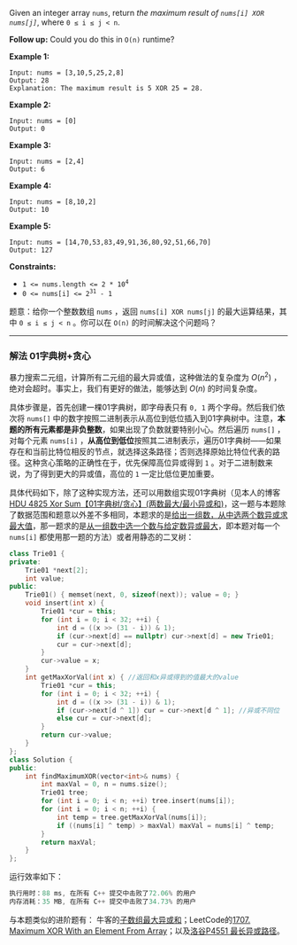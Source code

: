 <p>Given an integer array <code>nums</code>, return <em>the maximum result of <code>nums[i] XOR nums[j]</code></em>, where <code>0 ≤ i ≤ j &lt; n</code>.</p>

<p><strong>Follow up:</strong> Could you do this in <code>O(n)</code> runtime?</p>

 
<p><strong>Example 1:</strong></p>

```clike
Input: nums = [3,10,5,25,2,8]
Output: 28
Explanation: The maximum result is 5 XOR 25 = 28.
```
 
<p><strong>Example 2:</strong></p>

```clike
Input: nums = [0]
Output: 0
```
 
<p><strong>Example 3:</strong></p>

```clike
Input: nums = [2,4]
Output: 6
```
 
<p><strong>Example 4:</strong></p>

```clike
Input: nums = [8,10,2]
Output: 10
```
 
<p><strong>Example 5:</strong></p>

```clike
Input: nums = [14,70,53,83,49,91,36,80,92,51,66,70]
Output: 127
```

 
<p><strong>Constraints:</strong></p>

<ul>
	<li><code>1 &lt;= nums.length &lt;= 2 * 10<sup>4</sup></code></li>
	<li><code>0 &lt;= nums[i] &lt;= 2<sup>31</sup> - 1</code></li>
</ul>


题意：给你一个整数数组 `nums` ，返回 `nums[i] XOR nums[j]` 的最大运算结果，其中 `0 ≤ i ≤ j < n` 。你可以在 `O(n)` 的时间解决这个问题吗？

---
### 解法 01字典树+贪心
暴力搜索二元组，计算所有二元组的最大异或值，这种做法的复杂度为 $O(n^2)$ ，绝对会超时。事实上，我们有更好的做法，能够达到 $O(n)$ 的时间复杂度。

具体步骤是，首先创建一棵01字典树，即字母表只有 `0, 1` 两个字母。然后我们依次将 `nums[]` 中的数字按照二进制表示从高位到低位插入到01字典树中。注意，**本题的所有元素都是非负整数**，如果出现了负数就要特别小心。然后遍历 `nums[]` ，对每个元素 `nums[i]` ，**从高位到低位**按照其二进制表示，遍历01字典树——如果存在和当前比特位相反的节点，就选择这条路径；否则选择原始比特位代表的路径。这种贪心策略的正确性在于，优先保障高位异或得到 `1` 。对于二进制数来说，为了得到更大的异或值，高位的 `1` 一定比低位更加重要。

具体代码如下，除了这种实现方法，还可以用数组实现01字典树（见本人的博客[HDU 4825 Xor Sum【01字典树/贪心】(两数最大/最小异或和)](https://memcpy0.blog.csdn.net/article/details/108318897)，这一题与本题除了数据范围和题意以外差不多相同，本题求的是<u>给出一组数，从中选两个数异或求最大值</u>，那一题求的是<u>从一组数中选一个数与给定数异或最大</u>，即本题对每一个 `nums[i]` 都使用那一题的方法）或者用静态的二叉树：
```cpp
class Trie01 {
private:
    Trie01 *next[2];
    int value;
public:
    Trie01() { memset(next, 0, sizeof(next)); value = 0; }
    void insert(int x) {
        Trie01 *cur = this;
        for (int i = 0; i < 32; ++i) {
            int d = ((x >> (31 - i)) & 1);
            if (cur->next[d] == nullptr) cur->next[d] = new Trie01;
            cur = cur->next[d]; 
        }
        cur->value = x;
    }
    int getMaxXorVal(int x) { //返回和x异或得到的值最大的value
        Trie01 *cur = this;
        for (int i = 0; i < 32; ++i) {
            int d = ((x >> (31 - i)) & 1);
            if (cur->next[d ^ 1]) cur = cur->next[d ^ 1]; //异或不同位
            else cur = cur->next[d];
        }
        return cur->value;
    }
};
class Solution {
public:
    int findMaximumXOR(vector<int>& nums) {
        int maxVal = 0, n = nums.size();
        Trie01 tree;
        for (int i = 0; i < n; ++i) tree.insert(nums[i]);
        for (int i = 0; i < n; ++i) {
            int temp = tree.getMaxXorVal(nums[i]);
            if ((nums[i] ^ temp) > maxVal) maxVal = nums[i] ^ temp;
        }
        return maxVal;
    }
};
```
运行效率如下：
```cpp
执行用时：88 ms, 在所有 C++ 提交中击败了72.06% 的用户
内存消耗：35 MB, 在所有 C++ 提交中击败了34.73% 的用户
```


与本题类似的进阶题有： 牛客的[子数组最大异或和](https://www.nowcoder.com/practice/43f62c52fbac47feaeabe40ac1ab9091?tpId=101&tqId=33209&tPage=1&rp=1&ru=/ta/programmer-code-interview-guide&qru=/ta/programmer-code-interview-guide/question-ranking)；LeetCode的[1707. Maximum XOR With an Element From Array](https://leetcode-cn.com/problems/maximum-xor-with-an-element-from-array/)；以及[洛谷P4551 最长异或路径](https://www.luogu.com.cn/problem/P4551)。


